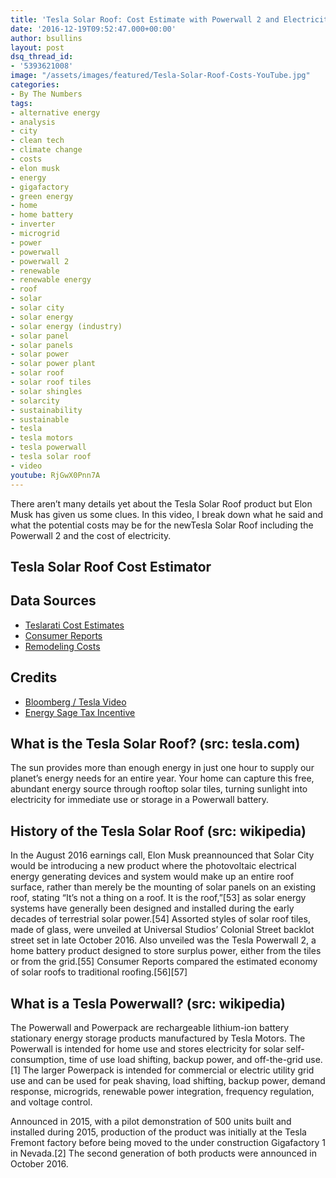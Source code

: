 ```yaml
---
title: 'Tesla Solar Roof: Cost Estimate with Powerwall 2 and Electricity Costs Included'
date: '2016-12-19T09:52:47.000+00:00'
author: bsullins
layout: post
dsq_thread_id:
- '5393621008'
image: "/assets/images/featured/Tesla-Solar-Roof-Costs-YouTube.jpg"
categories:
- By The Numbers
tags:
- alternative energy
- analysis
- city
- clean tech
- climate change
- costs
- elon musk
- energy
- gigafactory
- green energy
- home
- home battery
- inverter
- microgrid
- power
- powerwall
- powerwall 2
- renewable
- renewable energy
- roof
- solar
- solar city
- solar energy
- solar energy (industry)
- solar panel
- solar panels
- solar power
- solar power plant
- solar roof
- solar roof tiles
- solar shingles
- solarcity
- sustainability
- sustainable
- tesla
- tesla motors
- tesla powerwall
- tesla solar roof
- video
youtube: RjGwX0Pnn7A
---
```

There aren&#8217;t many details yet about the Tesla Solar Roof product but Elon Musk has given us some clues. In this video, I break down what he said and what the potential costs may be for the newTesla Solar Roof including the Powerwall 2 and the cost of electricity.

## Tesla Solar Roof Cost Estimator



## Data Sources

  * <a href="http://www.teslarati.com/consumer-reports-estimates-tesla-solar-roof-cost/" target="_blank">Teslarati Cost Estimates</a>
  * <a href="http://www.consumerreports.org/roofing/heres-how-much-teslas-new-solar-roof-shingles-could-cost/" target="_blank">Consumer Reports</a>
  * <a href="http://www.remodeling.hw.net/cost-vs-value/2016/" target="_blank">Remodeling Costs</a>

## Credits

  * <a href="https://vimeo.com/191718417" target="_blank">Bloomberg / Tesla Video</a>
  * <a href="http://news.energysage.com/congress-extends-the-solar-tax-credit/" target="_blank">Energy Sage Tax Incentive</a>

## What is the Tesla Solar Roof? (src: tesla.com)

The sun provides more than enough energy in just one hour to supply our planet’s energy needs for an entire year. Your home can capture this free, abundant energy source through rooftop solar tiles, turning sunlight into electricity for immediate use or storage in a Powerwall battery.

## History of the Tesla Solar Roof (src: wikipedia)

In the August 2016 earnings call, Elon Musk preannounced that Solar City would be introducing a new product where the photovoltaic electrical energy generating devices and system would make up an entire roof surface, rather than merely be the mounting of solar panels on an existing roof, stating &#8220;It’s not a thing on a roof. It is the roof,&#8221;\[53] as solar energy systems have generally been designed and installed during the early decades of terrestrial solar power.[54] Assorted styles of solar roof tiles, made of glass, were unveiled at Universal Studios&#8217; Colonial Street backlot street set in late October 2016. Also unveiled was the Tesla Powerwall 2, a home battery product designed to store surplus power, either from the tiles or from the grid.[55] Consumer Reports compared the estimated economy of solar roofs to traditional roofing.[56\]\[57\]

## What is a Tesla Powerwall? (src: wikipedia)

The Powerwall and Powerpack are rechargeable lithium-ion battery stationary energy storage products manufactured by Tesla Motors. The Powerwall is intended for home use and stores electricity for solar self-consumption, time of use load shifting, backup power, and off-the-grid use.[1] The larger Powerpack is intended for commercial or electric utility grid use and can be used for peak shaving, load shifting, backup power, demand response, microgrids, renewable power integration, frequency regulation, and voltage control.

Announced in 2015, with a pilot demonstration of 500 units built and installed during 2015, production of the product was initially at the Tesla Fremont factory before being moved to the under construction Gigafactory 1 in Nevada.[2] The second generation of both products were announced in October 2016.

